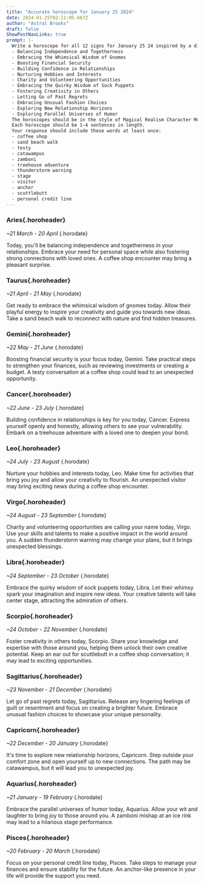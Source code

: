```yaml
---
title: "Accurate horoscope for January 25 2024"
date: 2024-01-25T02:11:05.667Z
author: "Astral Brooks"
draft: false
ShowPostNavLinks: true
prompt: |-
  Write a horoscope for all 12 signs for January 25 24 inspired by a different focus for each. Ensure you do not include the focus in the response:
  - Balancing Independence and Togetherness
  - Embracing the Whimsical Wisdom of Gnomes
  - Boosting Financial Security
  - Building Confidence in Relationships
  - Nurturing Hobbies and Interests
  - Charity and Volunteering Opportunities
  - Embracing the Quirky Wisdom of Sock Puppets
  - Fostering Creativity in Others
  - Letting Go of Past Regrets
  - Embracing Unusual Fashion Choices
  - Exploring New Relationship Horizons
  - Exploring Parallel Universes of Humor
  The horoscopes should be in the style of Magical Realism Character Monologue and the mood of admiration
  Each horoscope should be 1-4 sentences in length.
  Your response should include these words at least once:
  - coffee shop
  - sand beach walk
  - testy
  - catawampus
  - zamboni
  - treehouse adventure
  - thunderstorm warning
  - stage
  - visitor
  - anchor
  - scuttlebutt
  - personal credit line
---
```


### Aries{.horoheader}

*~21 March - 20 April*
{.horodate}

Today, you'll be balancing independence and togetherness in your relationships. Embrace your need for personal space while also fostering strong connections with loved ones. A coffee shop encounter may bring a pleasant surprise.


### Taurus{.horoheader}

*~21 April - 21 May*
{.horodate}

Get ready to embrace the whimsical wisdom of gnomes today. Allow their playful energy to inspire your creativity and guide you towards new ideas. Take a sand beach walk to reconnect with nature and find hidden treasures.


### Gemini{.horoheader}

*~22 May - 21 June*
{.horodate}

Boosting financial security is your focus today, Gemini. Take practical steps to strengthen your finances, such as reviewing investments or creating a budget. A testy conversation at a coffee shop could lead to an unexpected opportunity.


### Cancer{.horoheader}

*~22 June - 23 July*
{.horodate}

Building confidence in relationships is key for you today, Cancer. Express yourself openly and honestly, allowing others to see your vulnerability. Embark on a treehouse adventure with a loved one to deepen your bond.


### Leo{.horoheader}

*~24 July - 23 August*
{.horodate}

Nurture your hobbies and interests today, Leo. Make time for activities that bring you joy and allow your creativity to flourish. An unexpected visitor may bring exciting news during a coffee shop encounter.


### Virgo{.horoheader}

*~24 August - 23 September*
{.horodate}

Charity and volunteering opportunities are calling your name today, Virgo. Use your skills and talents to make a positive impact in the world around you. A sudden thunderstorm warning may change your plans, but it brings unexpected blessings.


### Libra{.horoheader}

*~24 September - 23 October*
{.horodate}

Embrace the quirky wisdom of sock puppets today, Libra. Let their whimsy spark your imagination and inspire new ideas. Your creative talents will take center stage, attracting the admiration of others.


### Scorpio{.horoheader}

*~24 October - 22 November*
{.horodate}

Foster creativity in others today, Scorpio. Share your knowledge and expertise with those around you, helping them unlock their own creative potential. Keep an ear out for scuttlebutt in a coffee shop conversation; it may lead to exciting opportunities.


### Sagittarius{.horoheader}

*~23 November - 21 December*
{.horodate}

Let go of past regrets today, Sagittarius. Release any lingering feelings of guilt or resentment and focus on creating a brighter future. Embrace unusual fashion choices to showcase your unique personality.


### Capricorn{.horoheader}

*~22 December - 20 January*
{.horodate}

It's time to explore new relationship horizons, Capricorn. Step outside your comfort zone and open yourself up to new connections. The path may be catawampus, but it will lead you to unexpected joy.


### Aquarius{.horoheader}

*~21 January - 19 February*
{.horodate}

Embrace the parallel universes of humor today, Aquarius. Allow your wit and laughter to bring joy to those around you. A zamboni mishap at an ice rink may lead to a hilarious stage performance.


### Pisces{.horoheader}

*~20 February - 20 March*
{.horodate}

Focus on your personal credit line today, Pisces. Take steps to manage your finances and ensure stability for the future. An anchor-like presence in your life will provide the support you need.

